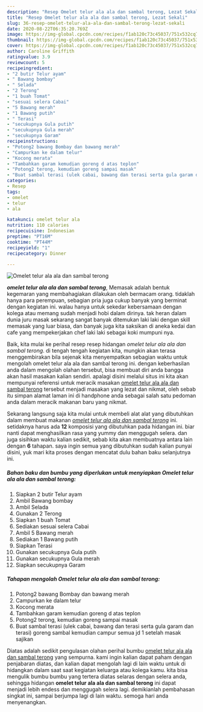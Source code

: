 ```yaml
---
description: "Resep Omelet telur ala ala dan sambal terong, Lezat Sekali"
title: "Resep Omelet telur ala ala dan sambal terong, Lezat Sekali"
slug: 36-resep-omelet-telur-ala-ala-dan-sambal-terong-lezat-sekali
date: 2020-08-22T06:35:20.769Z
image: https://img-global.cpcdn.com/recipes/f1ab120c73c45037/751x532cq70/omelet-telur-ala-ala-dan-sambal-terong-foto-resep-utama.jpg
thumbnail: https://img-global.cpcdn.com/recipes/f1ab120c73c45037/751x532cq70/omelet-telur-ala-ala-dan-sambal-terong-foto-resep-utama.jpg
cover: https://img-global.cpcdn.com/recipes/f1ab120c73c45037/751x532cq70/omelet-telur-ala-ala-dan-sambal-terong-foto-resep-utama.jpg
author: Caroline Griffith
ratingvalue: 3.9
reviewcount: 5
recipeingredient:
- "2 butir Telur ayam"
- " Bawang bombay"
- " Selada"
- "2 Terong"
- "1 buah Tomat"
- "sesuai selera Cabai"
- "5 Bawang merah"
- "1 Bawang putih"
- " Terasi"
- "secukupnya Gula putih"
- "secukupnya Gula merah"
- "secukupnya Garam"
recipeinstructions:
- "Potong2 bawang Bombay dan bawang merah"
- "Campurkan ke dalam telur"
- "Kocong merata"
- "Tambahkan garam kemudian goreng d atas teplon"
- "Potong2 terong, kemudian goreng sampai masak"
- "Buat sambal terasi (ulek cabai, bawang dan terasi serta gula garam dan terasi) goreng sambal kemudian campur semua jd 1 setelah masak sajikan"
categories:
- Resep
tags:
- omelet
- telur
- ala

katakunci: omelet telur ala 
nutrition: 110 calories
recipecuisine: Indonesian
preptime: "PT16M"
cooktime: "PT44M"
recipeyield: "1"
recipecategory: Dinner

---
```



![Omelet telur ala ala dan sambal terong](https://img-global.cpcdn.com/recipes/f1ab120c73c45037/751x532cq70/omelet-telur-ala-ala-dan-sambal-terong-foto-resep-utama.jpg)

<b><i>omelet telur ala ala dan sambal terong</i></b>, Memasak adalah bentuk kegemaran yang membahagiakan dilakukan oleh bermacam orang. tidaklah hanya para perempuan, sebagian pria juga cukup banyak yang berminat dengan kegiatan ini. walau hanya untuk sekedar kebersamaan dengan kolega atau memang sudah menjadi hobi dalam dirinya. tak heran dalam dunia juru masak sekarang sangat banyak ditemukan laki laki dengan skill memasak yang luar biasa, dan banyak juga kita saksikan di aneka kedai dan cafe yang mempekerjakan chef laki laki sebagai koki mumpuni nya.



Baik, kita mulai ke perihal resep resep hidangan <i>omelet telur ala ala dan sambal terong</i>. di tengah tengah kegiatan kita, mungkin akan terasa menggembirakan bila sejenak kita menyempatkan sebagian waktu untuk mengolah omelet telur ala ala dan sambal terong ini. dengan keberhasilan anda dalam mengolah olahan tersebut, bisa membuat diri anda bangga akan hasil masakan kalian sendiri. apalagi disini melalui situs ini kita akan mempunyai referensi untuk meracik masakan <u>omelet telur ala ala dan sambal terong</u> tersebut menjadi masakan yang lezat dan nikmat, oleh sebab itu simpan alamat laman ini di handphone anda sebagai salah satu pedoman anda dalam meracik makanan baru yang nikmat.


Sekarang langsung saja kita mulai untuk membeli alat alat yang dibutuhkan dalam membuat makanan <u><i>omelet telur ala ala dan sambal terong</i></u> ini. setidaknya harus ada <b>12</b> komposisi yang dibutuhkan pada hidangan ini. biar nanti dapat menghasilkan rasa yang yummy dan menggugah selera. dan juga sisihkan waktu kalian sedikit, sebab kita akan membuatnya antara lain dengan <b>6</b> tahapan. saya ingin semua yang dibutuhkan sudah kalian punyai disini, yuk mari kita proses dengan mencatat dulu bahan baku selanjutnya ini.

<!--inarticleads1-->

##### Bahan baku dan bumbu yang diperlukan untuk menyiapkan Omelet telur ala ala dan sambal terong:

1. Siapkan 2 butir Telur ayam
1. Ambil  Bawang bombay
1. Ambil  Selada
1. Gunakan 2 Terong
1. Siapkan 1 buah Tomat
1. Sediakan sesuai selera Cabai
1. Ambil 5 Bawang merah
1. Sediakan 1 Bawang putih
1. Siapkan  Terasi
1. Gunakan secukupnya Gula putih
1. Gunakan secukupnya Gula merah
1. Siapkan secukupnya Garam




<!--inarticleads2-->

##### Tahapan mengolah Omelet telur ala ala dan sambal terong:

1. Potong2 bawang Bombay dan bawang merah
1. Campurkan ke dalam telur
1. Kocong merata
1. Tambahkan garam kemudian goreng d atas teplon
1. Potong2 terong, kemudian goreng sampai masak
1. Buat sambal terasi (ulek cabai, bawang dan terasi serta gula garam dan terasi) goreng sambal kemudian campur semua jd 1 setelah masak sajikan




Diatas adalah sedikit pengulasan olahan perihal bumbu <u>omelet telur ala ala dan sambal terong</u> yang sempurna. kami ingin kalian dapat paham dengan penjabaran diatas, dan kalian dapat mengolah lagi di lain waktu untuk di hidangkan dalam saat saat kegiatan keluarga atau kolega kamu. kita bisa mengulik bumbu bumbu yang tertera diatas selaras dengan selera anda, sehingga hidangan <b>omelet telur ala ala dan sambal terong</b> ini dapat menjadi lebih endess dan menggugah selera lagi. demikianlah pembahasan singkat ini, sampai berjumpa lagi di lain waktu. semoga hari anda menyenangkan.
